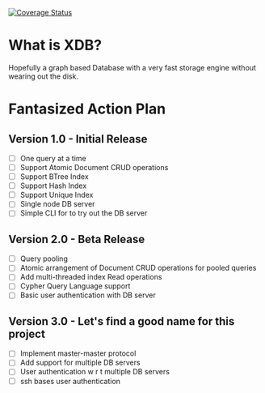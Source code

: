 [![Coverage Status](https://coveralls.io/repos/github/rishavbhowmik/xdb/badge.svg?branch=master)](https://coveralls.io/github/rishavbhowmik/xdb?branch=master)

# What is XDB?

Hopefully a graph based Database with a very fast storage engine without wearing out the disk.

# Fantasized Action Plan

## Version 1.0 - Initial Release

- [ ] One query at a time
- [ ] Support Atomic Document CRUD operations
- [ ] Support BTree Index
- [ ] Support Hash Index
- [ ] Support Unique Index
- [ ] Single node DB server
- [ ] Simple CLI for to try out the DB server

## Version 2.0 - Beta Release

- [ ] Query pooling
- [ ] Atomic arrangement of Document CRUD operations for pooled queries
- [ ] Add multi-threaded index Read operations
- [ ] Cypher Query Language support
- [ ] Basic user authentication with DB server

## Version 3.0 - Let's find a good name for this project

- [ ] Implement master-master protocol
- [ ] Add support for multiple DB servers
- [ ] User authentication w r t multiple DB servers
- [ ] ssh bases user authentication